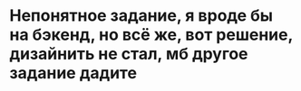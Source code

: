 # Непонятное задание, я вроде бы на бэкенд, но всё же, вот решение, дизайнить не стал, мб другое задание дадите
